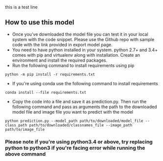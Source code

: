 this is a test line

## How to use this model
- Once you've downloaded the model file you can test it in your local system with the code snippet. Please use the Github repo with sample code with the link provided in export model page.
- You need to have python installed in your system. python 2.7+ and 3.4+ comes with pip and virtualenv along with installation. Create an environment and install the required packages.
- Run the following command to install requirements using pip
```
python -m pip install -r requirements.txt
```
- If you're using conda use the following command to install requirements
```
conda install --file requirements.txt
```
- Copy the code into a file and save it as prediction.py. Then run the following command and pass as arguments the path to the downloaded model file and image file you want to predict with the model
```
python prediction.py --model_path path/to/downloaded/model_file --class_path path/to/downloaded/classnames_file --image_path path/to/image_file
```
### Please note if you're using python3.4 or above, try replacing python to python3 if you're facing error while running the above command 
